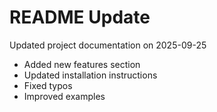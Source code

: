 # README Update

Updated project documentation on 2025-09-25

- Added new features section
- Updated installation instructions
- Fixed typos
- Improved examples
